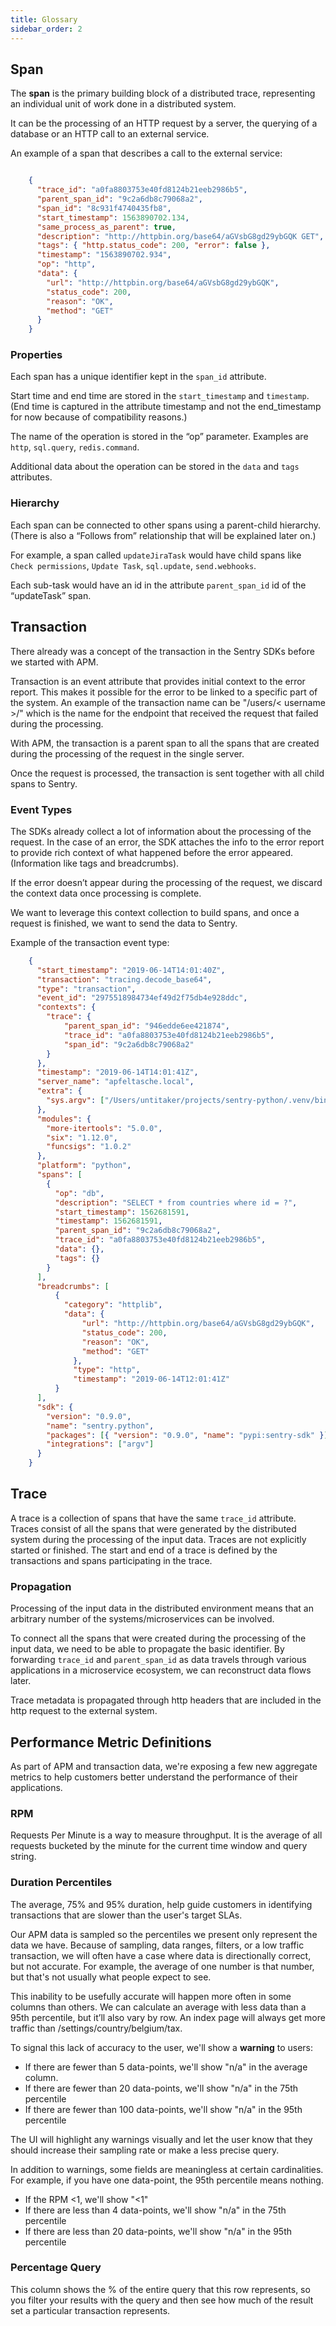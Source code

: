 ```yaml
---
title: Glossary
sidebar_order: 2
---
```


## Span
The **span** is the primary building block of a distributed trace, representing an individual unit of work done in a distributed system.

It can be the processing of an HTTP request by a server, the querying of a database or an HTTP call to an external service.

An example of a span that describes a call to the external service:

```json

    {
      "trace_id": "a0fa8803753e40fd8124b21eeb2986b5",
      "parent_span_id": "9c2a6db8c79068a2",
      "span_id": "8c931f4740435fb8",
      "start_timestamp": 1563890702.134,
      "same_process_as_parent": true,
      "description": "http://httpbin.org/base64/aGVsbG8gd29ybGQK GET",
      "tags": { "http.status_code": 200, "error": false },
      "timestamp": "1563890702.934",
      "op": "http",
      "data": {
        "url": "http://httpbin.org/base64/aGVsbG8gd29ybGQK",
        "status_code": 200,
        "reason": "OK",
        "method": "GET"
      }
    }
```

### Properties
Each span has a unique identifier kept in the `span_id` attribute.

Start time and end time are stored in the `start_timestamp` and `timestamp`. (End time is captured in the attribute timestamp and not the end_timestamp for now because of compatibility reasons.)

The name of the operation is stored in the “op” parameter. Examples are `http`, `sql.query`, `redis.command`. 

Additional data about the operation can be stored in the  `data` and `tags` attributes.

### Hierarchy
Each span can be connected to other spans using a parent-child hierarchy. (There is also a “Follows from” relationship that will be explained later on.)

For example, a span called `updateJiraTask` would have child spans like `Check permissions`, `Update Task`, `sql.update`, `send.webhooks`.

Each sub-task would have an id in the attribute `parent_span_id` id of the “updateTask” span.

## Transaction
There already was a concept of the transaction in the Sentry SDKs before we started with APM.

Transaction is an event attribute that provides initial context to the error report. This makes it possible for the error to be linked to a specific part of the system. An example of the transaction name can be "/users/&lt; username &gt;/" which is the name for the endpoint that received the request that failed during the processing.

With APM, the transaction is a parent span to all the spans that are created during the processing of the request in the single server.

Once the request is processed, the transaction is sent together with all child spans to Sentry.

### Event Types
The SDKs already collect a lot of information about the processing of the request. In the case of an error, the SDK attaches the info to the error report to provide rich context of what happened before the error appeared. (Information like tags and breadcrumbs).

If the error doesn’t appear during the processing of the request, we discard the context data once processing is complete.

We want to leverage this context collection to build spans, and once a request is finished, we want to send the data to Sentry.

Example of the transaction event type:

```json
    {
      "start_timestamp": "2019-06-14T14:01:40Z",     
      "transaction": "tracing.decode_base64",      
      "type": "transaction",                       
      "event_id": "2975518984734ef49d2f75db4e928ddc",
      "contexts": {
    	"trace": {                   
    		"parent_span_id": "946edde6ee421874",      
    		"trace_id": "a0fa8803753e40fd8124b21eeb2986b5", 
    		"span_id": "9c2a6db8c79068a2"   
    	}
      },
      "timestamp": "2019-06-14T14:01:41Z",    
      "server_name": "apfeltasche.local",
      "extra": {
    	"sys.argv": ["/Users/untitaker/projects/sentry-python/.venv/bin/flask","worker"]
      },
      "modules": {
    	"more-itertools": "5.0.0",
    	"six": "1.12.0",
    	"funcsigs": "1.0.2"
      },
      "platform": "python",
      "spans": [
        {
          "op": "db",
          "description": "SELECT * from countries where id = ?",
          "start_timestamp": 1562681591,
          "timestamp": 1562681591,
          "parent_span_id": "9c2a6db8c79068a2",
          "trace_id": "a0fa8803753e40fd8124b21eeb2986b5",
          "data": {},
          "tags": {}
        }
      ],
      "breadcrumbs": [
    	  {
    		"category": "httplib",
    	  	"data": {
    		  	"url": "http://httpbin.org/base64/aGVsbG8gd29ybGQK",
    		  	"status_code": 200,
    	  		"reason": "OK",
    	  		"method": "GET"
    		  },
    		  "type": "http",
    		  "timestamp": "2019-06-14T12:01:41Z"
    	  }
      ],
      "sdk": {
    	"version": "0.9.0",
    	"name": "sentry.python",
    	"packages": [{ "version": "0.9.0", "name": "pypi:sentry-sdk" }],
    	"integrations": ["argv"]
      }
    }
```

## Trace
A trace is a collection of spans that have the same `trace_id` attribute. Traces consist of all the spans that were generated by the distributed system during the processing of the input data. Traces are not explicitly started or finished. The start and end of a trace is defined by the transactions and spans participating in the trace.

### Propagation
Processing of the input data in the distributed environment means that an arbitrary number of the systems/microservices can be involved.

To connect all the spans that were created during the processing of the input data, we need to be able to propagate the basic identifier. By forwarding `trace_id` and `parent_span_id` as data travels through various applications in a microservice ecosystem, we can reconstruct data flows later.

Trace metadata is propagated through http headers that are included in the http request to the external system.

## Performance Metric Definitions
As part of APM and transaction data, we're exposing a few new aggregate metrics to help customers better understand the performance of their applications.

### RPM
Requests Per Minute is a way to measure throughput. It is the average of all requests bucketed by the minute for the current time window and query string.

### Duration Percentiles
The average, 75% and 95% duration, help guide customers in identifying transactions that are slower than the user's target SLAs.

Our APM data is sampled so the percentiles we present only represent the data we have. Because of sampling, data ranges, filters, or a low traffic transaction, we will often have a case where data is directionally correct, but not accurate.  For example, the average of one number is that number, but that's not usually what people expect to see.

This inability to be usefully accurate will happen more often in some columns than others. We can calculate an average with less data than a 95th percentile, but it’ll also vary by row. An index page will always get more traffic than /settings/country/belgium/tax.

To signal this lack of accuracy to the user, we'll show a **warning** to users:

- If there are fewer than 5 data-points, we'll show "n/a" in the average column.
- If there are fewer than 20 data-points, we'll show "n/a" in the 75th percentile
- If there are fewer than 100 data-points, we'll show "n/a" in the 95th percentile

The UI will highlight any warnings visually and let the user know that they should increase their sampling rate or make a less precise query.

In addition to warnings, some fields are meaningless at certain cardinalities. For example, if you have one data-point, the 95th percentile means nothing.

- If the RPM <1, we'll show "<1"
- If there are less than 4 data-points, we'll show "n/a" in the 75th percentile
- If there are less than 20 data-points, we'll show "n/a" in the 95th percentile

### Percentage Query
This column shows the % of the entire query that this row represents, so you filter your results with the query and then see how much of the result set a particular transaction represents.
